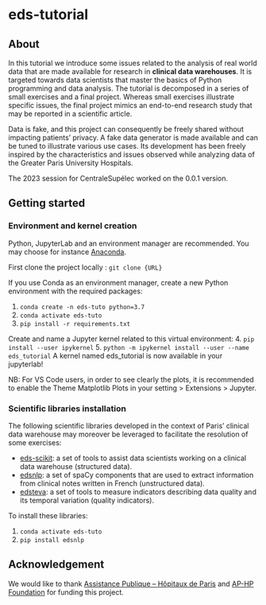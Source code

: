 # eds-tutorial

## About

In this tutorial we introduce some issues related to the analysis of real world data that are made available for research in **clinical data warehouses**. It is targeted towards data scientists that master the basics of Python programming and data analysis. The tutorial is decomposed in a series of small exercises and a final project. Whereas small exercises illustrate specific issues, the final project mimics an end-to-end research study that may be reported in a scientific article.

Data is fake, and this project can consequently be freely shared without impacting patients’ privacy. A fake data generator is made available and can be tuned to illustrate various use cases. Its development has been freely inspired by the characteristics and issues observed while analyzing data of the Greater Paris University Hospitals.

The 2023 session for CentraleSupélec worked on the 0.0.1 version.

## Getting started

### Environment and kernel creation

Python, JupyterLab and an environment manager are recommended. You may choose for instance [Anaconda](https://docs.anaconda.com/anaconda/install/index.html).

First clone the project locally :
`git clone {URL}`

If you use Conda as an environment manager, create a new Python environment with the required packages:
1. `conda create -n eds-tuto python=3.7`
2. `conda activate eds-tuto`
3. `pip install -r requirements.txt`

Create and name a Jupyter kernel related to this virtual environment:
4. `pip install --user ipykernel`
5. `python -m ipykernel install --user --name eds_tutorial`
A kernel named eds_tutorial is now available in your jupyterlab!

NB: For VS Code users, in order to see clearly the plots, it is recommended to enable the Theme Matplotlib Plots in your setting > Extensions > Jupyter.

### Scientific libraries installation

The following scientific libraries developed in the context of Paris’ clinical data warehouse may moreover be leveraged to facilitate the resolution of some exercises:
- [eds-scikit](https://pypi.org/project/eds-scikit/): a set of tools to assist data scientists working on a clinical data warehouse (structured data).
- [edsnlp](https://pypi.org/project/edsnlp/): a set of spaCy components that are used to extract information from clinical notes written in French (unstructured data).
- [edsteva](https://pypi.org/project/edsteva/): a set of tools to measure indicators describing data quality and its temporal variation (quality indicators).

To install these libraries:
1. `conda activate eds-tuto`
2. `pip install edsnlp`

## Acknowledgement

We would like to thank [Assistance Publique – Hôpitaux de Paris](https://www.aphp.fr/)
and [AP-HP Foundation](https://fondationrechercheaphp.fr/) for funding this project.